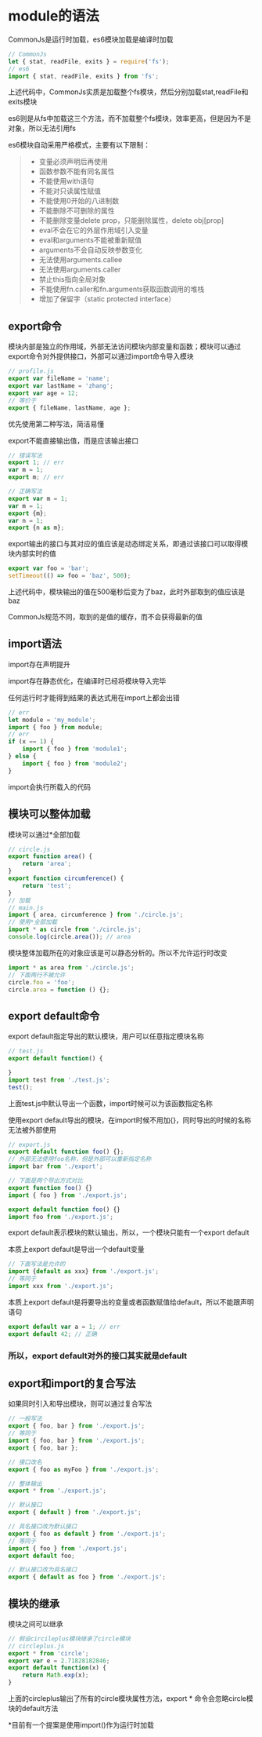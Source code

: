 # module的语法

CommonJs是运行时加载，es6模块加载是编译时加载

```js
// CommonJs
let { stat, readFile, exits } = require('fs');
// es6
import { stat, readFile, exits } from 'fs';
```

上述代码中，CommonJs实质是加载整个fs模块，然后分别加载stat,readFile和exits模块

es6则是从fs中加载这三个方法，而不加载整个fs模块，效率更高，但是因为不是对象，所以无法引用fs

es6模块自动采用严格模式，主要有以下限制：

> * 变量必须声明后再使用
> * 函数参数不能有同名属性
> * 不能使用with语句
> * 不能对只读属性赋值
> * 不能使用0开始的八进制数
> * 不能删除不可删除的属性
> * 不能删除变量delete prop，只能删除属性，delete obj[prop]
> * eval不会在它的外层作用域引入变量
> * eval和arguments不能被重新赋值
> * arguments不会自动反映参数变化
> * 无法使用arguments.callee
> * 无法使用arguments.caller
> * 禁止this指向全局对象
> * 不能使用fn.caller和fn.arguments获取函数调用的堆栈
> * 增加了保留字（static protected interface）

## export命令

模块内部是独立的作用域，外部无法访问模块内部变量和函数；模块可以通过export命令对外提供接口，外部可以通过import命令导入模块

```js
// profile.js
export var fileName = 'name';
export var lastName = 'zhang';
export var age = 12;
// 等价于
export { fileName, lastName, age };
```

优先使用第二种写法，简洁易懂

export不能直接输出值，而是应该输出接口

```js
// 错误写法
export 1; // err
var m = 1;
export m; // err

// 正确写法
export var m = 1;
var m = 1;
export {m};
var n = 1;
export {n as m};
```

export输出的接口与其对应的值应该是动态绑定关系，即通过该接口可以取得模块内部实时的值

```js
export var foo = 'bar';
setTimeout(() => foo = 'baz', 500);
```

上述代码中，模块输出的值在500毫秒后变为了baz，此时外部取到的值应该是baz

CommonJs规范不同，取到的是值的缓存，而不会获得最新的值

## import语法

import存在声明提升

import存在静态优化，在编译时已经将模块导入完毕

任何运行时才能得到结果的表达式用在import上都会出错

```js
// err
let module = 'my_module';
import { foo } from module;
// err
if (x == 1) {
    import { foo } from 'module1';
} else {
    import { foo } from 'module2';
}
```

import会执行所载入的代码

## 模块可以整体加载

模块可以通过*全部加载

```js
// circle.js
export function area() {
    return 'area';
}
export function circumference() {
    return 'test';
}
// 加载
// main.js
import { area, circumference } from './circle.js';
// 使用*全部加载
import * as circle from './circle.js';
console.log(circle.area()); // area
```

模块整体加载所在的对象应该是可以静态分析的。所以不允许运行时改变

```js
import * as area from './circle.js';
// 下面两行不被允许
circle.foo = 'foo';
circle.area = function () {};
```

## export default命令

export default指定导出的默认模块，用户可以任意指定模块名称

```js
// test.js
export default function() {

}
import test from './test.js';
test();
```

上面test.js中默认导出一个函数，import时候可以为该函数指定名称

使用export default导出的模块，在import时候不用加{}，同时导出的时候的名称无法被外部使用

```js
// export.js
export default function foo() {};
// 外部无法使用foo名称，但是外部可以重新指定名称
import bar from './export';

// 下面是两个导出方式对比
export function foo() {}
import { foo } from './export.js';

export default function foo() {}
import foo from './export.js';
```

export default表示模块的默认输出，所以，一个模块只能有一个export default

本质上export default是导出一个default变量

```js
// 下面写法是允许的
import {default as xxx} from './export.js';
// 等同于
import xxx from './export.js';
```

本质上export default是将要导出的变量或者函数赋值给default，所以不能跟声明语句

```js
export default var a = 1; // err
export default 42; // 正确
```

### 所以，export default对外的接口其实就是default

## export和import的复合写法

如果同时引入和导出模块，则可以通过复合写法

```js
// 一般写法
export { foo, bar } from './export.js';
// 等同于
import { foo, bar } from './export.js';
export { foo, bar };

// 接口改名
export { foo as myFoo } from './export.js';

// 整体输出
export * from './export.js';

// 默认接口
export { default } from './export.js';

// 具名接口改为默认接口
export { foo as default } from './export.js';
// 等同于
import { foo } from './export.js';
export default foo;

// 默认接口改为具名接口
export { default as foo } from './export.js';
```

## 模块的继承

模块之间可以继承

```js
// 假设circileplus模块继承了circle模块
// circleplus.js
export * from 'circle';
export var e = 2.71828182846;
export default function(x) {
    return Math.exp(x);
}
```

上面的circleplus输出了所有的circle模块属性方法，export * 命令会忽略circle模块的default方法

*目前有一个提案是使用import()作为运行时加载

